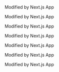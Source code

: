 

Modified by Next.js App

Modified by Next.js App

Modified by Next.js App

Modified by Next.js App

Modified by Next.js App

Modified by Next.js App

Modified by Next.js App